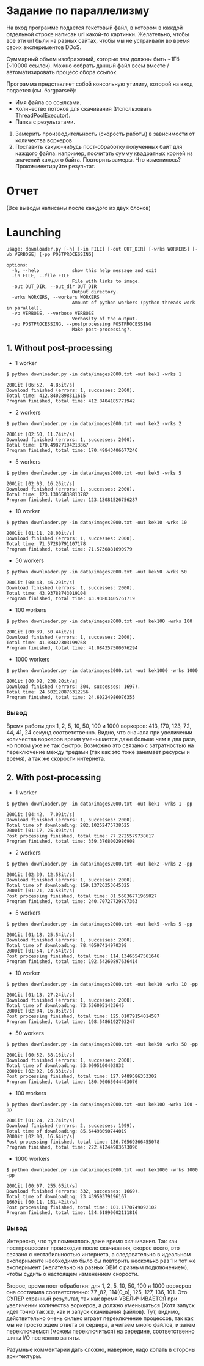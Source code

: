 # Задание по параллелизму

На вход программе подается текстовый файл, в котором в каждой отдельной строке написан url какой-то картинки. Желательно, чтобы все эти url были на разных сайтах, чтобы мы не устраивали во время своих экспериментов DDoS.


Суммарный объем изображений, которые там должны быть ~1Гб (~10000 ссылок). Можно собрать данный файл всем вместе / автоматизировать процесс сбора ссылок.

Программа представляет собой консольную утилиту, которой на вход подается (см. ёargparseё):

* Имя файла со ссылками.
* Количество потоков для скачивания (Использовать ThreadPoolExecutor).
* Папка с результатами.

1. Замерить производительность (скорость работы) в зависимости от количества воркеров
2. Поставить какую-нибудь пост-обработку полученных байт для каждого файла: например, посчитать сумму квадратных корней из значений каждого байта.
Повторить замеры. Что изменилось? Прокомментируйте результат.





# Отчет

(Все выводы написаны после каждого из двух блоков)

# Launching

```
usage: downloader.py [-h] [-in FILE] [-out OUT_DIR] [-wrks WORKERS] [-vb VERBOSE] [-pp POSTPROCESSING]

options:
  -h, --help            show this help message and exit
  -in FILE, --file FILE
                        File with links to image.
  -out OUT_DIR, --out_dir OUT_DIR
                        Output directory.
  -wrks WORKERS, --workers WORKERS
                        Amount of python workers (python threads work in parallel).
  -vb VERBOSE, --verbose VERBOSE
                        Verbosity of the output.
  -pp POSTPROCESSING, --postprocessing POSTPROCESSING
                        Make post-processing?.
```

## 1. Without post-processing

* 1 worker

```
$ python downloader.py -in data/images2000.txt -out kek1 -wrks 1

2001it [06:52,  4.85it/s]
Download finished (errors: 1, successes: 2000).
Total time: 412.8402898311615
Program finished, total time: 412.8404185771942
```

* 2 workers

```
$ python downloader.py -in data/images2000.txt -out kek2 -wrks 2

2001it [02:50, 11.74it/s]
Download finished (errors: 1, successes: 2000).
Total time: 170.49827194213867
Program finished, total time: 170.49843406677246
```

* 5 workers

```
$ python downloader.py -in data/images2000.txt -out kek5 -wrks 5

2001it [02:03, 16.26it/s]
Download finished (errors: 1, successes: 2000).
Total time: 123.13065838813782
Program finished, total time: 123.13081526756287
```

* 10 worker

```
$ python downloader.py -in data/images2000.txt -out kek10 -wrks 10

2001it [01:11, 28.00it/s]
Download finished (errors: 1, successes: 2000).
Total time: 71.57289791107178
Program finished, total time: 71.5730881690979
```

* 50 workers

```
$ python downloader.py -in data/images2000.txt -out kek50 -wrks 50

2001it [00:43, 46.29it/s] 
Download finished (errors: 1, successes: 2000).
Total time: 43.93788743019104
Program finished, total time: 43.93803405761719
```

* 100 workers

```
$ python downloader.py -in data/images2000.txt -out kek100 -wrks 100

2001it [00:39, 50.44it/s] 
Download finished (errors: 1, successes: 2000).
Total time: 41.08422303199768
Program finished, total time: 41.084357500076294
```

* 1000 workers

```
$ python downloader.py -in data/images2000.txt -out kek1000 -wrks 1000

2001it [00:08, 238.20it/s]
Download finished (errors: 304, successes: 1697).
Total time: 24.602120876312256
Program finished, total time: 24.60224986076355
```

### Вывод

Время работы для 1, 2, 5, 10, 50, 100 и 1000 воркеров: 413, 170, 123, 72, 44, 41, 24 секунд соответственно. 
Видно, что сначала при увеличении количества воркеров время уменьшается даже больше чем в два раза, но потом уже не так быстро.
Возможно это связано с затратностью на переключение между тредами (так как это тоже занимает ресурсы и время), а так же скорости интернета.



## 2. With post-processing

* 1 worker

```
$ python downloader.py -in data/images2000.txt -out kek1 -wrks 1 -pp

2001it [04:42,  7.09it/s]
Download finished (errors: 1, successes: 2000).
Total time of downloading: 282.10252475738525
2000it [01:17, 25.89it/s]
Post processing finished, total time: 77.2725579738617
Program finished, total time: 359.3768002986908
```

* 2 workers

```
$ python downloader.py -in data/images2000.txt -out kek2 -wrks 2 -pp

2001it [02:39, 12.58it/s]
Download finished (errors: 1, successes: 2000).
Total time of downloading: 159.13726353645325
2000it [01:21, 24.53it/s]
Post processing finished, total time: 81.56836771965027
Program finished, total time: 240.70727729797363
```

* 5 workers

```
$ python downloader.py -in data/images2000.txt -out kek5 -wrks 5 -pp

2001it [01:18, 25.54it/s]
Download finished (errors: 1, successes: 2000).
Total time of downloading: 78.40597414970398
2000it [01:54, 17.54it/s]
Post processing finished, total time: 114.13465547561646
Program finished, total time: 192.54260897636414
```

* 10 worker

```
$ python downloader.py -in data/images2000.txt -out kek10 -wrks 10 -pp

2001it [01:13, 27.24it/s]
Download finished (errors: 1, successes: 2000).
Total time of downloading: 73.5360951423645
2000it [02:04, 16.05it/s]
Post processing finished, total time: 125.01079154014587
Program finished, total time: 198.5486192703247
```

* 50 workers

```
$ python downloader.py -in data/images2000.txt -out kek50 -wrks 50 -pp

2001it [00:52, 38.16it/s]
Download finished (errors: 1, successes: 2000).
Total time of downloading: 53.0095100402832
2000it [02:02, 16.33it/s]
Post processing finished, total time: 127.9489586353302
Program finished, total time: 180.96065044403076
```

* 100 workers

```
$ python downloader.py -in data/images2000.txt -out kek100 -wrks 100 -pp

2001it [01:24, 23.74it/s] 
Download finished (errors: 2, successes: 1999).
Total time of downloading: 85.64498090744019
2000it [02:00, 16.64it/s]
Post processing finished, total time: 136.76569366455078
Program finished, total time: 222.41244983673096
```

* 1000 workers

```
$ python downloader.py -in data/images2000.txt -out kek1000 -wrks 1000 -pp

2001it [00:07, 255.65it/s]
Download finished (errors: 332, successes: 1669).
Total time of downloading: 23.43959379196167
1669it [00:11, 151.42it/s] 
Post processing finished, total time: 101.1770749092102
Program finished, total time: 124.61890602111816
```

### Вывод

Интересно, что тут поменялось даже время скачивания. Так как постпроцессинг происходит после скачивания, скорее всего, это связано с нестабильностью интернета, а следовательно в идеальном эксперименте необходимо было бы повторить несколько раз 1 и тот же эксперимент (желательно на разных ЭВМ с разным подключением), чтобы судить о настоящем изменением скорости.

Второе, время пост-обработки: для 1, 2, 5, 10, 50, 100 и 1000 воркеров она составила соответственно: 77 ,82, 114(0_о), 125, 127, 136, 101. 
Это СУПЕР странный результат, так как время УВЕЛИЧИВАЕТСЯ при увеличении количества воркеров, а должно уменьшаться (Хотя запуск идет точно так же, как и запуск скачивания файлов). Тут, видимо, действительно очень сильно играет переключение процессов, так как мы не просто ждем ответа от сервера, а читаем много файлов, и затем переключаемся (можем переключиться) на середине, соответственно шины I/O постоянно заняты. 

Разумные комментарии дать сложно, наверное, надо копать в стороны архитектуры. 

